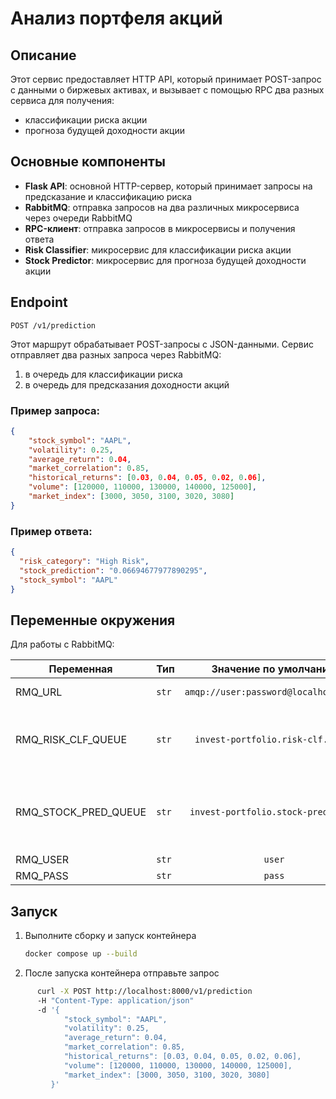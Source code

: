 # Анализ портфеля акций

## Описание
Этот сервис предоставляет HTTP API, который принимает POST-запрос с данными о биржевых активах,
и вызывает с помощью RPC два разных сервиса для получения:

- классификации риска акции
- прогноза будущей доходности акции

## Основные компоненты
- **Flask API**: основной HTTP-сервер, который принимает запросы на предсказание и классификацию риска
- **RabbitMQ**: отправка запросов на два различных микросервиса через очереди RabbitMQ
- **RPC-клиент**: отправка запросов в микросервисы и получения ответа
- **Risk Classifier**: микросервис для классификации риска акции
- **Stock Predictor**: микросервис для прогноза будущей доходности акции

## Endpoint
`POST /v1/prediction`

Этот маршрут обрабатывает POST-запросы с JSON-данными.
Сервис отправляет два разных запроса через RabbitMQ:
1. в очередь для классификации риска
2. в очередь для предсказания доходности акций

### Пример запроса:
```json
{
    "stock_symbol": "AAPL",
    "volatility": 0.25,
    "average_return": 0.04,
    "market_correlation": 0.85,
    "historical_returns": [0.03, 0.04, 0.05, 0.02, 0.06],
    "volume": [120000, 110000, 130000, 140000, 125000],
    "market_index": [3000, 3050, 3100, 3020, 3080]
}
```

### Пример ответа:
```json
{
  "risk_category": "High Risk",
  "stock_prediction": "0.06694677977890295",
  "stock_symbol": "AAPL"
}
```
## Переменные окружения

Для работы с RabbitMQ:

| Переменная           |  Тип  |        Значение по умолчанию          | Комментарий                                                      |
| -------------------- | ----- | :-----------------------------------: | ---------------------------------------------------------------- |
| RMQ_URL              | `str` | `amqp://user:password@localhost:5672` | URL для доступа                                                  |
| RMQ_RISK_CLF_QUEUE   | `str` |   `invest-portfolio.risk-clf.queue`   | Название очереди для микросервиса классификации риска            |
| RMQ_STOCK_PRED_QUEUE | `str` |  `invest-portfolio.stock-pred.queue`  | Название очереди для микросервиса  предсказания доходности акций |
| RMQ_USER             | `str` |                `user`                 | Пользователь                                                     |
| RMQ_PASS             | `str` |                `pass`                 | Пароль                                                           |

## Запуск

1. Выполните сборку и запуск контейнера
   ```bash
   docker compose up --build
   ```
2. После запуска контейнера отправьте запрос
```bash
      curl -X POST http://localhost:8000/v1/prediction
      -H "Content-Type: application/json"
      -d '{
            "stock_symbol": "AAPL",
            "volatility": 0.25,
            "average_return": 0.04,
            "market_correlation": 0.85,
            "historical_returns": [0.03, 0.04, 0.05, 0.02, 0.06],
            "volume": [120000, 110000, 130000, 140000, 125000],
            "market_index": [3000, 3050, 3100, 3020, 3080]
         }'
```